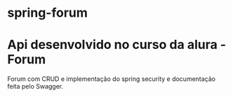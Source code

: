 # spring-forum

# Api desenvolvido no curso da alura - Forum

Forum com CRUD e implementação do spring security e documentação feita pelo Swagger.
